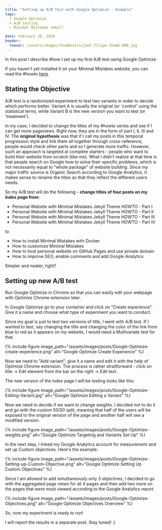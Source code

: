 ```yaml
---
title: "Setting up A/B Test with Google Optimize - Example"
tags:
  - Google Optimize
  - A/B testing
  - Minimal Mistakes Jekyll

date: February 28, 2020
header:
  teaser: /assets/images/thumbnails/joel-filipe-thumb-800.jpg
---
```


In this post I describe #how I set up my first A/B test using Google Optimize. 

If you haven't yet installed it on your Minimal Mistakes website, you can read the #howto [here](/How-to-install-Google-Optimize/).

## Stating the Objective

A/B test is a randomized experiment to test two variants in order to decide which performs better. Variant A is usually the original (or 'control' using the statistical term), while Variant B is the new version you want to test (or 'treatment'). 

In my case, I decided to change the titles of my #howto series and see if I can get more pageviews. Right now, they are in the form of part I, II, III and IV. The **original hypothesis** was that if I call my posts in this temporal progression style and link them all together through cross-reference, people would check other parts and so I generate more traffic. However, such an approach is targeted at complete starters - people who want to build their website from scratch (like me). What I didn't realize at that time is that people search on Google how to solve their specific problems, which is not necessarily equal to "whole package" of website building. Since my major traffic source is Organic Search according to Google Analytics, it makes sense to rename the titles so that they reflect the different users needs. 

So my A/B test will do the following - **change titles of four posts on my index page from**:
- Personal Website with Minimal Mistakes Jekyll Theme HOWTO - Part I
- Personal Website with Minimal Mistakes Jekyll Theme HOWTO - Part II
- Personal Website with Minimal Mistakes Jekyll Theme HOWTO - Part III
- Personal Website with Minimal Mistakes Jekyll Theme HOWTO - Part IV

to

- How to install Minimal Mistakes with Docker
- How to customize Minimal Mistakes 
- How to host personal website on GitHub Pages and use private domain
- How to improve SEO, enable comments and add Google Analytics

Simpler and neater, right?

## Setting up new A/B test

Run Google Optimize in Chrome so that you can easily edit your webpage with Optimize Chrome extension later. 

In Google Optimize go to your container and click on "Create experience". Give it a name and choose what type of experiment you want to conduct. 

Since my goal is just to test two versions of title, I went with A/B test. If I wanted to test, say changing the title and changing the color of the link from blue to red as it appears on my website, I would need a Multivariate test for that.


{% include figure image_path="/assets/images/posts/Google-Optimize-create-experience.png" alt="Google Optimize Create Experience" %}

Now we need to "Add variant", give it a name and edit it with the help of Optimize Chrome extension. The process is rather straitforward - click on title -> Edit element from the bar on the right -> Edit text. 

The new version of the index page I will be testing looks like this:

{% include figure image_path="/assets/images/posts/Google-Optimize-Editing-Variant.jpg" alt="Google Optimize Editing a Variant" %}

Now we need to decide if we want to change weights. I decided not to do it and go with the custom 50/50 split, meaning that half of the users will be exposed to the original version of the page and another half will see a modified version. 


{% include figure image_path="/assets/images/posts/Google-Optimize-weights.png" alt="Google Optimize Targeting and Variants Set Up" %}

In the next step, I linked my Google Analytics account for measurement and set up Custom objectives. Here's the example:

{% include figure image_path="/assets/images/posts/Google-Optimize-Setting-up-Custom-Objective.png" alt="Google Optimize Setting Up Custom Objectives" %}

Since I am allowed to add simultaneously only 3 objectives, I decided to go with the aggregated page views for all 4 pages and then add two more on the pages that were most viewed according to the Google Analytics report. 

{% include figure image_path="/assets/images/posts/Google-Optimize-Objectives.png" alt="Google Optimize Objectives Overview" %}

So, now my experiment is ready to run!

I will report the results in a separate post. Stay tuned! :) 
